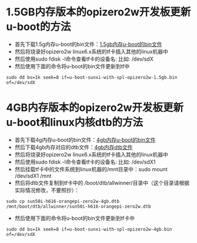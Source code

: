 # 1.5GB内存版本的opizero2w开发板更新u-boot的方法

- 首先下载1.5g内存u-boot的bin文件：[1.5gb内存u-boot的bin文件](https://github.com/leeboby/opizero2w-uboot-dtb/blob/main/u-boot-sunxi-with-spl-opizero2w-1.5gb.bin)
- 然后将烧录好opizero2w linux6.x系统的tf卡插入其他的linux机器中
- 然后使用sudo fdisk -l命令查看tf卡的设备名: 比如: /dev/sdX
- 然后使用下面的命令将u-boot的bin文件更新到tf中
```
sudo dd bs=1k seek=8 if=u-boot-sunxi-with-spl-opizero2w-1.5gb.bin of=/dev/sdX
```

# 4GB内存版本的opizero2w开发板更新u-boot和linux内核dtb的方法

- 首先下载4g内存u-boot的bin文件：[4gb内存u-boot的bin文件](https://github.com/leeboby/opizero2w-uboot-dtb/blob/main/u-boot-sunxi-with-spl-opizero2w-4gb.bin)
- 然后下载4gb内存对应的dtb文件：[4gb内存dtb文件](https://github.com/leeboby/opizero2w-uboot-dtb/blob/main/sun50i-h616-orangepi-zero2w-4gb.dtb)
- 然后将烧录好opizero2w linux6.x系统的tf卡插入其他的linux机器中
- 然后使用sudo fdisk -l命令查看tf卡的设备名: 比如: /dev/sdX1
- 然后挂载tf卡中的文件系统到linux机器的/mnt目录中：sudo mount /dev/sdX1 /mnt
- 然后将dtb文件复制到tf卡中的 /boot/dtb/allwinner/目录中（这个目录请根据实际情况修改，不要照抄）：
```
sudo cp sun50i-h616-orangepi-zero2w-4gb.dtb /mnt/boot/dtb/allwinner/sun50i-h616-orangepi-zero2w.dtb
```
- 然后使用下面的命令将u-boot的bin文件更新到tf卡中
```
sudo dd bs=1k seek=8 if=u-boot-sunxi-with-spl-opizero2w-4gb.bin of=/dev/sdX
```

